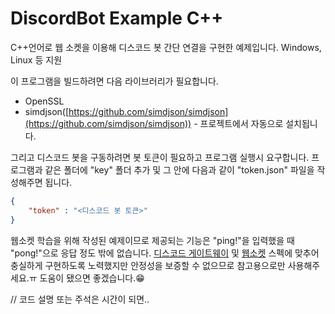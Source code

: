 # DiscordBot Example C++

C++언어로 웹 소켓을 이용해 디스코드 봇 간단 연결을 구현한 예제입니다. Windows, Linux 등 지원

이 프로그램을 빌드하려면 다음 라이브러리가 필요합니다.

- OpenSSL
- simdjson([https://github.com/simdjson/simdjson](https://github.com/simdjson/simdjson)) - 프로젝트에서 자동으로 설치됩니다.

그리고 디스코드 봇을 구동하려면 봇 토큰이 필요하고 프로그램 실행시 요구합니다. 프로그램과 같은 폴더에 "key" 폴더 추가 및 그 안에 다음과 같이 "token.json" 파일을 작성해주면 됩니다.

```json
{
    "token" : "<디스코드 봇 토큰>"
}
```

웹소켓 학습을 위해 작성된 예제이므로 제공되는 기능은 "ping!"을 입력했을 때 "pong!"으로 응답 정도 밖에 없습니다. [디스코드 게이트웨이](https://discord.com/developers/docs/topics/gateway) 및 [웹소켓](https://datatracker.ietf.org/doc/html/rfc6455) 스펙에 맞추어 충실하게 구현하도록 노력했지만 안정성을 보증할 수 없으므로 참고용으로만 사용해주세요.ㅠ 도움이 됐으면 좋겠습니다.😁

// 코드 설명 또는 주석은 시간이 되면..
